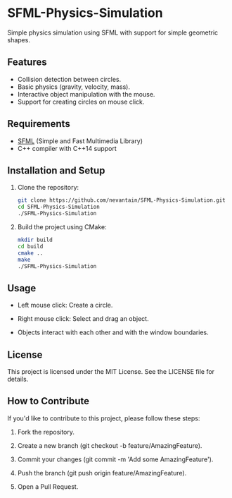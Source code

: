 # SFML-Physics-Simulation
Simple physics simulation using SFML with support for simple geometric shapes.

## Features

- Collision detection between circles.
- Basic physics (gravity, velocity, mass).
- Interactive object manipulation with the mouse.
- Support for creating circles on mouse click.

## Requirements

- [SFML](https://www.sfml-dev.org/) (Simple and Fast Multimedia Library)
- C++ compiler with C++14 support

## Installation and Setup

1. Clone the repository:
   ```bash
   git clone https://github.com/nevantain/SFML-Physics-Simulation.git
   cd SFML-Physics-Simulation
   ./SFML-Physics-Simulation

2. Build the project using CMake:
   ```bash
   mkdir build
   cd build
   cmake ..
   make
   ./SFML-Physics-Simulation
   
## Usage

- Left mouse click: Create a circle.

- Right mouse click: Select and drag an object.

- Objects interact with each other and with the window boundaries.

## License
This project is licensed under the MIT License. See the LICENSE file for details.

## How to Contribute
If you'd like to contribute to this project, please follow these steps:

1. Fork the repository.

2. Create a new branch (git checkout -b feature/AmazingFeature).

3. Commit your changes (git commit -m 'Add some AmazingFeature').

4. Push the branch (git push origin feature/AmazingFeature).

5. Open a Pull Request.
